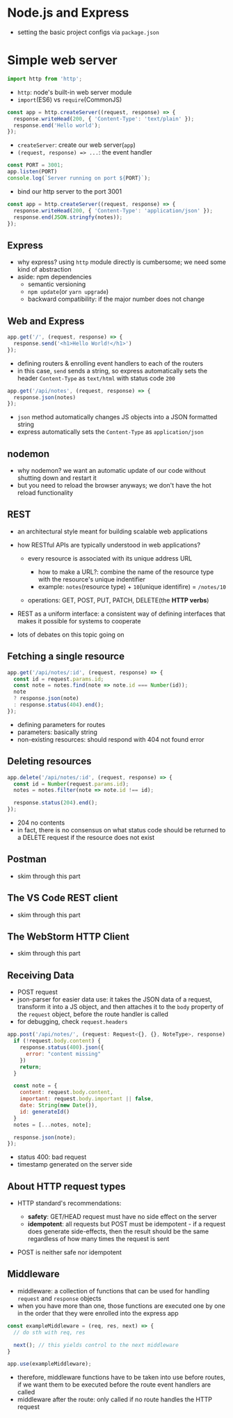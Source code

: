 # Node.js and Express
- setting the basic project configs via `package.json`

# Simple web server
```js
import http from 'http';
```
- `http`: node's built-in web server module
- `import`(ES6) vs `require`(CommonJS)

```js
const app = http.createServer((request, response) => {
  response.writeHead(200, { 'Content-Type': 'text/plain' });
  response.end('Hello world');
});
```
- `createServer`: create our web server(`app`)
- `(request, response) => ...`: the event handler

```js
const PORT = 3001;
app.listen(PORT)
console.log(`Server running on port ${PORT}`);
```
- bind our http server to the port 3001

```js
const app = http.createServer((request, response) => {
  response.writeHead(200, { 'Content-Type': 'application/json' });
  response.end(JSON.stringfy(notes));
});
```

## Express
- why express? using `http` module directly is cumbersome; we need some kind of abstraction
- aside: npm dependencies 
  - semantic versioning
  - `npm update`(or `yarn upgrade`)
  - backward compatibility: if the major number does not change

## Web and Express
```js
app.get('/', (request, response) => {
  response.send('<h1>Hello World!</h1>')
});
```
- defining routers & enrolling event handlers to each of the routers
- in this case, `send` sends a string, so express automatically sets the header `Content-Type` as `text/html` with status code `200`

```js
app.get('/api/notes', (request, response) => {
  response.json(notes)
});
```
- `json` method automatically changes JS objects into a JSON formatted string
- express automatically sets the `Content-Type` as `application/json`

## nodemon
- why nodemon? we want an automatic update of our code without shutting down and restart it
- but you need to reload the browser anyways; we don't have the hot reload functionality

## REST
- an architectural style meant for building scalable web applications
- how RESTful APIs are typically understood in web applications?
  - every resource is associated with its unique address URL
    - how to make a URL?: combine the name of the resource type with the resource's unique indentifier
    - example: `notes`(resource type) + `10`(unique identifire) = `/notes/10`

  - operations: GET, POST, PUT, PATCH, DELETE(the **HTTP verbs**)

- REST as a uniform interface: a consistent way of defining interfaces that makes it possible for systems to cooperate

- lots of debates on this topic going on

## Fetching a single resource
```js
app.get('/api/notes/:id', (request, response) => {
  const id = request.params.id;
  const note = notes.find(note => note.id === Number(id));
  note 
  ? response.json(note)
  : response.status(404).end();
});
```
- defining parameters for routes
- parameters: basically string
- non-existing resources: should respond with 404 not found error

## Deleting resources
```js
app.delete('/api/notes/:id', (request, response) => {
  const id = Number(request.params.id);
  notes = notes.filter(note => note.id !== id);

  response.status(204).end();
});
```
- 204 no contents
- in fact, there is no consensus on what status code should be returned to a DELETE request if the resource does not exist

## Postman
- skim through this part

## The VS Code REST client
- skim through this part

## The WebStorm HTTP Client
- skim through this part

## Receiving Data
- POST request
- json-parser for easier data use: it takes the JSON data of a request, transform it into a JS object, and then attaches it to the `body` property of the `request` object, before the route handler is called
- for debugging, check `request.headers`

```js
app.post('/api/notes/', (request: Request<{}, {}, NoteType>, response) => {
  if (!request.body.content) {
    response.status(400).json({
      error: "content missing"
    })
    return;
  }

  const note = {
    content: request.body.content,
    important: request.body.important || false,
    date: String(new Date()),
    id: generateId()
  }
  notes = [...notes, note];

  response.json(note);
});
```
- status 400: bad request
- timestamp generated on the server side

## About HTTP request types
- HTTP standard's recommendations:
  - **safety**: GET/HEAD request must have no side effect on the server
  - **idempotent**: all requests but POST must be idempotent - if a request does generate side-effects, then the result should be the same regardless of how many times the request is sent

- POST is neither safe nor idempotent

## Middleware
- middleware: a collection of functions that can be used for handling `request` and `response` objects
- when you have more than one, those functions are executed one by one in the order that they were enrolled into the express app

```js
const exampleMiddleware = (req, res, next) => {
  // do sth with req, res

  next(); // this yields control to the next middleware
}

app.use(exampleMiddleware);
```
- therefore, middleware functions have to be taken into use before routes, if we want them to be executed
before the route event handlers are called
- middleware after the route: only called if no route handles the HTTP request